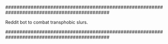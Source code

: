 #############################################################################################

Reddit bot to combat transphobic slurs.                                             
 
#############################################################################################
